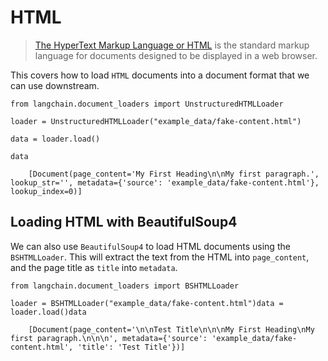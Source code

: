 HTML
====

> [The HyperText Markup Language or HTML](https://en.wikipedia.org/wiki/HTML) is the standard markup language for documents designed to be displayed in a web browser.

This covers how to load `HTML` documents into a document format that we can use downstream.

    from langchain.document_loaders import UnstructuredHTMLLoader

    loader = UnstructuredHTMLLoader("example_data/fake-content.html")

    data = loader.load()

    data

        [Document(page_content='My First Heading\n\nMy first paragraph.', lookup_str='', metadata={'source': 'example_data/fake-content.html'}, lookup_index=0)]

Loading HTML with BeautifulSoup4[​](#loading-html-with-beautifulsoup4 "Direct link to Loading HTML with BeautifulSoup4")
------------------------------------------------------------------------------------------------------------------------

We can also use `BeautifulSoup4` to load HTML documents using the `BSHTMLLoader`. This will extract the text from the HTML into `page_content`, and the page title as `title` into `metadata`.

    from langchain.document_loaders import BSHTMLLoader

    loader = BSHTMLLoader("example_data/fake-content.html")data = loader.load()data

        [Document(page_content='\n\nTest Title\n\n\nMy First Heading\nMy first paragraph.\n\n\n', metadata={'source': 'example_data/fake-content.html', 'title': 'Test Title'})]